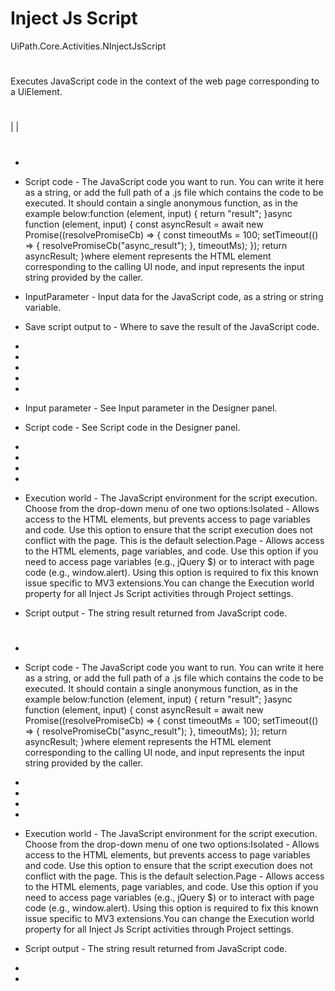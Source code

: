 ﻿# Inject Js Script

UiPath.Core.Activities.NInjectJsScript

# 

Executes JavaScript code in the context of the web page corresponding to a UiElement.







# 

|  |

# 



* 
* Script code - The JavaScript code you want to run. You can write it here as a string, or add the full path of a .js file which contains the code to be executed. It should contain a single anonymous function, as in the example below:function (element, input) { return "result"; }async function (element, input) { const asyncResult = await new Promise((resolvePromiseCb) => { const timeoutMs = 100; setTimeout(() => { resolvePromiseCb("async_result"); }, timeoutMs); }); return asyncResult; }where element represents the HTML element corresponding to the calling UI node, and input represents the input string provided by the caller.
* InputParameter - Input data for the JavaScript code, as a string or string variable.
* Save script output to - Where to save the result of the JavaScript code.





* 
* 
* 
* 
* 



* Input parameter - See Input parameter in the Designer panel.
* Script code - See Script code in the Designer panel.
* 



* 
* 



* 



* Execution world - The JavaScript environment for the script execution. Choose from the drop-down menu of one two options:Isolated - Allows access to the HTML elements, but prevents access to page variables and code. Use this option to ensure that the script execution does not conflict with the page. This is the default selection.Page - Allows access to the HTML elements, page variables, and code. Use this option if you need to access page variables (e.g., jQuery $) or to interact with page code (e.g., window.alert). Using this option is required to fix this known issue specific to MV3 extensions.You can change the Execution world property for all Inject Js Script activities through Project settings.



* Script output - The string result returned from JavaScript code.

# 

* 
* Script code - The JavaScript code you want to run. You can write it here as a string, or add the full path of a .js file which contains the code to be executed. It should contain a single anonymous function, as in the example below:function (element, input) { return "result"; }async function (element, input) { const asyncResult = await new Promise((resolvePromiseCb) => { const timeoutMs = 100; setTimeout(() => { resolvePromiseCb("async_result"); }, timeoutMs); }); return asyncResult; }where element represents the HTML element corresponding to the calling UI node, and input represents the input string provided by the caller.





* 
* 
* 
* 



* Execution world - The JavaScript environment for the script execution. Choose from the drop-down menu of one two options:Isolated - Allows access to the HTML elements, but prevents access to page variables and code. Use this option to ensure that the script execution does not conflict with the page. This is the default selection.Page - Allows access to the HTML elements, page variables, and code. Use this option if you need to access page variables (e.g., jQuery $) or to interact with page code (e.g., window.alert). Using this option is required to fix this known issue specific to MV3 extensions.You can change the Execution world property for all Inject Js Script activities through Project settings.



* Script output - The string result returned from JavaScript code.



* 
*
